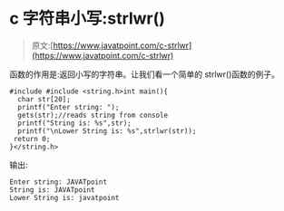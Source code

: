# c 字符串小写:strlwr()

> 原文:[https://www.javatpoint.com/c-strlwr](https://www.javatpoint.com/c-strlwr)

函数的作用是:返回小写的字符串。让我们看一个简单的 strlwr()函数的例子。

```
#include #include <string.h>int main(){  
  char str[20];  
  printf("Enter string: ");  
  gets(str);//reads string from console  
  printf("String is: %s",str);  
  printf("\nLower String is: %s",strlwr(str));  
 return 0;  
}</string.h> 
```

输出:

```
Enter string: JAVATpoint
String is: JAVATpoint
Lower String is: javatpoint

```